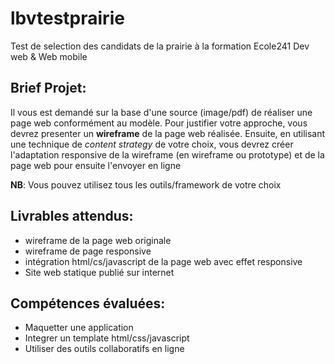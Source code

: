 # lbvtestprairie
Test de selection des candidats de la prairie à la formation Ecole241 Dev web &amp; Web mobile

Brief Projet:
---
Il vous est demandé sur la base d'une source (image/pdf) de réaliser une page web conformément au modèle.
Pour justifier votre approche, vous devrez presenter un **wireframe** de la page web réalisée.
Ensuite, en utilisant une technique de *content strategy* de votre choix, vous devrez
créer l'adaptation responsive de la wireframe (en wireframe ou prototype) et de la page web
pour ensuite l'envoyer en ligne


**NB**: Vous pouvez utilisez tous les outils/framework de votre choix

Livrables attendus:
---
* wireframe de la page web originale
* wireframe de page responsive
* intégration html/cs/javascript de la page web avec effet responsive
* Site web statique publié sur internet

Compétences évaluées:
---
* Maquetter une application
* Integrer un template html/css/javascript
* Utiliser des outils collaboratifs en ligne
